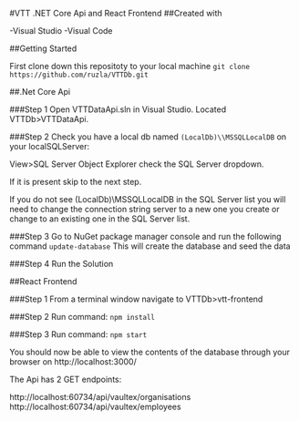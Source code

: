 #VTT .NET Core Api and React Frontend
##Created with

-Visual Studio
-Visual Code

##Getting Started

First clone down this repositoty to your local machine
`git clone https://github.com/ruzla/VTTDb.git`

##.Net Core Api

###Step 1
Open VTTDataApi.sln in Visual Studio. Located VTTDb>VTTDataApi.

###Step 2
Check you have a local db named `(LocalDb)\\MSSQLLocalDB` on your localSQLServer:

View>SQL Server Object Explorer check the SQL Server dropdown.

If it is present skip to the next step.

If you do not see (LocalDb)\\MSSQLLocalDB in the SQL Server list you will need to change the connection string server to a new one you create or change to an existing one in the SQL Server list.

###Step 3
Go to NuGet package manager console and run the following command
`update-database`
This will create the database and seed the data

###Step 4
Run the Solution

##React Frontend

###Step 1
From a terminal window navigate to VTTDb>vtt-frontend

###Step 2
Run command:
`npm install`

###Step 3
Run command:
`npm start`

You should now be able to view the contents of the database through your browser on http://localhost:3000/

The Api has 2 GET endpoints:

http://localhost:60734/api/vaultex/organisations
http://localhost:60734/api/vaultex/employees

